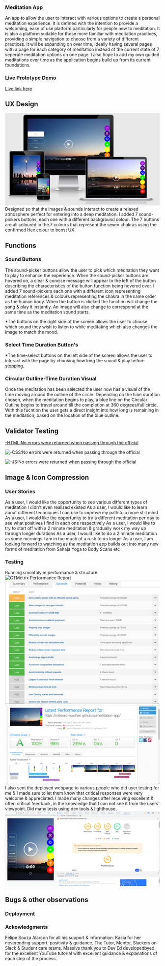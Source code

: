 ### Meditation App
An app to allow the user to interact with various options to create a personal meditation experience. It is defined with the intention to provide a welcoming, ease of use platform particularly for people new to meditation. It is also a platform suitable for those more familiar with meditation practices, providing a simple navigation to choose from a variety of different practices. It will be expanding on over time, ideally having several pages with a page for each category of meditation instead of the current state of 7 seperate meditation options on one page. I also hope to add my own guided meditations over time as the application begins build up from its current foundations. 

### Live Prototype Demo
[Live link here](https://roibeard-ruadhan.github.io/meditation-app/)

## UX Design
![Roibéard Ruadhán Meditation App](assets/readme-files/images/responsive.png) 
Designed so that the images & sounds interact to create a relaxed atmosphere perfect for entering into a deep meditation. I added 7 sound-pickers buttons, each one with a different background colour. The 7 buttons are all coloured in the 7 colours that represent the seven chakras using the confirmed Hex colour to boost UX.

## Functions 
### Sound Buttons
The sound-picker buttons allow the user to pick which meditation they want to play to enhance the experience. When the sound-picker buttons are hovered on, a clear & concise message will appear to the left of the button describing the characteristics of the button function being hovered over. I added 7 sound-pickers each one with a different icon representing meditation references & colours representing the chakra in the same order as the human body. When the button is clicked the function will change the song & play it instantly. An image will also change to correspond at the same time as the meditation sound starts.  

*The buttons on the right side of the screen allows the user to choose which sound they wish to listen to while meditating which also changes the image to match the mood.
### Select Time Duration Button's
*The time-select buttons on the left side of the screen allows the user to interact with the page by choosing how long the sound & play before stopping.

### Circular Outline-Time Duration Visual
Once the meditation has been selected the user now has a visual of the time moving around the outline of the circle. Depending on the time duration chosen, when the meditation begins to play, a blue line on the Circular Outline begins to travel around till the completion at 360 degrees/full circle. With this fucntion the user gets a direct insight into how long is remaining in the meditation, based on the location of the blue outline.

## Validator Testing
[-HTML:No errors were returned when passing through the official](assets/)

![-CSS:No errors were returned when passing through the official](assets/)

![-JS:No errors were returned when passing through the official](assets/)

## Image & Icon Compression


### User Stories 
As a user, I would like the opportunity to see various different types of meditation I didn't even realised existed
As a user, I would like to learn about different techniques I can use to improve my path to a more still mind
As a user, I would like the opportunity to try a different meditation per day to see what positives I find in each one respectively
As a user, I would like to try to start off with a 2 minute meditation & gradually work my way up through longer durations
As a user, I would like to do a 2 minute meditation as some mornings I am in too much of a rush to do longer
As a user, I am looking forward to watching as the meditation app builds out into many new forms of meditation from Sahaja Yoga to Body Scans etc

### Testing
Running smoothly in performance & structure
![GTMetrix Performance Report](assets/readme-files/images/gtmetrix-speed-test.png) 
![GTMetrix Sturcture Report](assets/readme-files/images/gtmetrix-structure.png) 
![GTMetrix General Testing](assets/readme-files/images/gtmetrix-testing.png) 
I also sent the deployed webpage to various people who did user testing for me & I made sure to let them know that critical responses were very welcome & appreciated. I made many changes after receiving excellent & often critical feedback, in the knowledge that I can not see it from the users' viewpoint. Did many tests using dev tools & lighthouse.
![Dev Tool Lighthouse](assets/readme-files/images/lighthouse.png) 

## Bugs & other observations

### Deployment

### Ackowledgments
Felipe Souza Alarcon for all his support & information.
Kasia for her neverending support, positivity & guidance. 
The Tutor, Mentor, Slackers on Slack & Student care teams.
Massive thank you to Dev Ed developedbyed for the excellent YouTube tutorial with excellent guidance & explanations of each step of the process.



